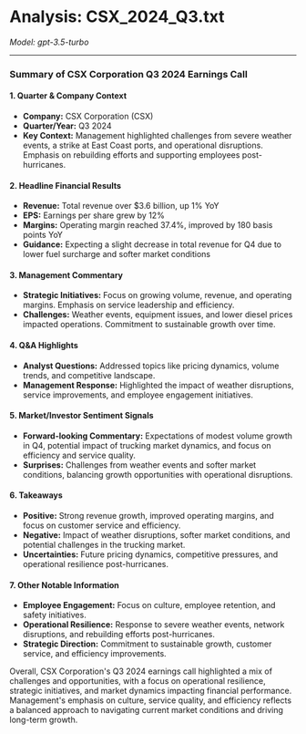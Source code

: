 # Analysis: CSX_2024_Q3.txt

*Model: gpt-3.5-turbo*

---

### Summary of CSX Corporation Q3 2024 Earnings Call

#### 1. Quarter & Company Context
- **Company:** CSX Corporation (CSX)
- **Quarter/Year:** Q3 2024
- **Key Context:** Management highlighted challenges from severe weather events, a strike at East Coast ports, and operational disruptions. Emphasis on rebuilding efforts and supporting employees post-hurricanes.

#### 2. Headline Financial Results
- **Revenue:** Total revenue over $3.6 billion, up 1% YoY
- **EPS:** Earnings per share grew by 12%
- **Margins:** Operating margin reached 37.4%, improved by 180 basis points YoY
- **Guidance:** Expecting a slight decrease in total revenue for Q4 due to lower fuel surcharge and softer market conditions

#### 3. Management Commentary
- **Strategic Initiatives:** Focus on growing volume, revenue, and operating margins. Emphasis on service leadership and efficiency.
- **Challenges:** Weather events, equipment issues, and lower diesel prices impacted operations. Commitment to sustainable growth over time.

#### 4. Q&A Highlights
- **Analyst Questions:** Addressed topics like pricing dynamics, volume trends, and competitive landscape.
- **Management Response:** Highlighted the impact of weather disruptions, service improvements, and employee engagement initiatives.

#### 5. Market/Investor Sentiment Signals
- **Forward-looking Commentary:** Expectations of modest volume growth in Q4, potential impact of trucking market dynamics, and focus on efficiency and service quality.
- **Surprises:** Challenges from weather events and softer market conditions, balancing growth opportunities with operational disruptions.

#### 6. Takeaways
- **Positive:** Strong revenue growth, improved operating margins, and focus on customer service and efficiency.
- **Negative:** Impact of weather disruptions, softer market conditions, and potential challenges in the trucking market.
- **Uncertainties:** Future pricing dynamics, competitive pressures, and operational resilience post-hurricanes.

#### 7. Other Notable Information
- **Employee Engagement:** Focus on culture, employee retention, and safety initiatives.
- **Operational Resilience:** Response to severe weather events, network disruptions, and rebuilding efforts post-hurricanes.
- **Strategic Direction:** Commitment to sustainable growth, customer service, and efficiency improvements.

Overall, CSX Corporation's Q3 2024 earnings call highlighted a mix of challenges and opportunities, with a focus on operational resilience, strategic initiatives, and market dynamics impacting financial performance. Management's emphasis on culture, service quality, and efficiency reflects a balanced approach to navigating current market conditions and driving long-term growth.